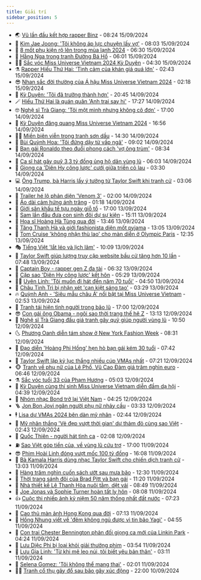 ```yaml
---
title: Giải trí
sidebar_position: 5
---
```


<!-- vnexpress-giai-tri:START -->
- 🌏 [Vũ lần đầu kết hợp rapper Binz](https://vnexpress.net/vu-lan-dau-ket-hop-rapper-binz-4787510.html) - 08:24 15/09/2024
- 💫 [Kim Jae Joong: &#39;Tôi không áp lực chuyện lấy vợ&#39;](https://vnexpress.net/kim-jae-joong-toi-khong-ap-luc-chuyen-lay-vo-4792704.html) - 08:03 15/09/2024
- 🌮 [8 mốt phụ kiện rộ lên trong mùa lạnh 2024](https://vnexpress.net/8-mot-phu-kien-ro-len-trong-mua-lanh-2024-4791175.html) - 06:30 15/09/2024
- 🧠 [Hằng Nga trong tranh Đường Bá Hổ](https://vnexpress.net/hang-nga-trong-tranh-duong-ba-ho-4792921.html) - 06:01 15/09/2024
- 👨‍🏫 [Sắc vóc Miss Universe Vietnam 2024 Kỳ Duyên](https://vnexpress.net/sac-voc-miss-universe-vietnam-2024-ky-duyen-4792977.html) - 04:30 15/09/2024
- ⚗️ [Rapper Hiếu Thứ Hai: &#39;Tình cảm của khán giả quá lớn&#39;](https://vnexpress.net/rapper-hieu-thu-hai-tinh-cam-cua-khan-gia-qua-lon-4793015.html) - 02:43 15/09/2024
- 😎 [Nhan sắc đời thường của Á hậu Miss Universe Vietnam 2024](https://vnexpress.net/nhan-sac-doi-thuong-cua-a-hau-miss-universe-vietnam-2024-4792993.html) - 02:18 15/09/2024
- 🫣 [Kỳ Duyên: &#39;Tôi đã trưởng thành hơn&#39;](https://vnexpress.net/ky-duyen-toi-da-truong-thanh-hon-4792971.html) - 20:45 14/09/2024
- 🪄 [Hiếu Thứ Hai là quán quân &#39;Anh trai say hi&#39;](https://vnexpress.net/hieu-thu-hai-la-quan-quan-anh-trai-say-hi-4792952.html) - 17:27 14/09/2024
- 🤓 [Nghệ sĩ Trà Giang: &#39;Tôi một mình nhưng không cô đơn&#39;](https://vnexpress.net/nghe-si-tra-giang-toi-mot-minh-nhung-khong-co-don-4791484.html) - 17:00 14/09/2024
- 🫶 [Kỳ Duyên đăng quang Miss Universe Vietnam 2024](https://vnexpress.net/ky-duyen-dang-quang-miss-universe-vietnam-2024-4792843.html) - 16:56 14/09/2024
- 🧑‍🏫 [Miền biên viễn trong tranh sơn dầu](https://vnexpress.net/mien-bien-vien-trong-tranh-son-dau-4792426.html) - 14:30 14/09/2024
- 🦄 [Bùi Quỳnh Hoa: &#39;Tôi đứng dậy từ vấp ngã&#39;](https://vnexpress.net/bui-quynh-hoa-toi-dung-day-tu-vap-nga-4792848.html) - 09:02 14/09/2024
- 💫 [Bạn gái Ronaldo theo đuổi phong cách &#39;vợ ông trùm&#39;](https://vnexpress.net/ban-gai-ronaldo-theo-duoi-phong-cach-vo-ong-trum-4792817.html) - 08:34 14/09/2024
- 🎊 [Ca sĩ hát gây quỹ 3,3 tỷ đồng ủng hộ dân vùng lũ](https://vnexpress.net/ca-si-hat-gay-quy-3-3-ty-dong-ung-ho-dan-vung-lu-4792772.html) - 06:03 14/09/2024
- 👹 [Giọng ca &#39;Diên Hy công lược&#39; cưới giữa triền cỏ lau](https://vnexpress.net/giong-ca-dien-hy-cong-luoc-cuoi-giua-trien-co-lau-4792792.html) - 03:30 14/09/2024
- 💻 [Ông Trump, bà Harris lấy ý tưởng từ Taylor Swift khi tranh cử](https://vnexpress.net/ong-trump-ba-harris-lay-y-tuong-tu-taylor-swift-khi-tranh-cu-4792763.html) - 03:06 14/09/2024
- 🤡 [Trailer hé lộ phản diện &#39;Venom 3&#39;](https://vnexpress.net/trailer-he-lo-phan-dien-venom-3-4792615.html) - 02:00 14/09/2024
- 🥰 [Áo dài cảm hứng ánh trăng](https://vnexpress.net/ao-dai-cam-hung-anh-trang-4792627.html) - 01:18 14/09/2024
- 🚀 [Giới sân khấu tề tựu ngày giỗ tổ](https://vnexpress.net/gioi-san-khau-te-tuu-ngay-gio-to-4792570.html) - 17:00 13/09/2024
- 📝 [Sam lần đầu đưa con sinh đôi dự sự kiện](https://vnexpress.net/sam-lan-dau-dua-con-sinh-doi-du-su-kien-4792534.html) - 15:11 13/09/2024
- 🐲 [Họa sĩ Hoàng Hà Tùng qua đời](https://vnexpress.net/hoa-si-hoang-ha-tung-qua-doi-4792698.html) - 13:46 13/09/2024
- 🎃 [Tăng Thanh Hà và giới fashionista diện mốt pyjama](https://vnexpress.net/tang-thanh-ha-va-gioi-fashionista-dien-mot-pyjama-4792224.html) - 13:05 13/09/2024
- 🤠 [Tom Cruise &#39;không nhận thù lao&#39; cho màn diễn ở Olympic Paris](https://vnexpress.net/tom-cruise-khong-nhan-thu-lao-cho-man-dien-o-olympic-paris-4792658.html) - 12:35 13/09/2024
- 🎭 [Tiếng Việt &#39;lắt léo và lịch lãm&#39;](https://vnexpress.net/tieng-viet-lat-leo-va-lich-lam-4785023.html) - 10:09 13/09/2024
- 🧰 [Taylor Swift giúp lượng truy cập website bầu cử tăng hơn 10 lần](https://vnexpress.net/taylor-swift-giup-luong-truy-cap-website-bau-cu-tang-hon-10-lan-4792512.html) - 07:48 13/09/2024
- 🦍 [Captain Boy - rapper gen Z đa tài](https://vnexpress.net/captain-boy-rapper-gen-z-da-tai-4791789.html) - 06:32 13/09/2024
- 🌝 [Cặp sao &#39;Diên Hy công lược&#39; kết hôn](https://vnexpress.net/cap-sao-dien-hy-cong-luoc-ket-hon-4792506.html) - 05:29 13/09/2024
- 🧑‍💻 [Uyên Linh: &#39;Tôi muốn đi hát đến năm 70 tuổi&#39;](https://vnexpress.net/uyen-linh-toi-muon-di-hat-den-nam-70-tuoi-4792359.html) - 04:50 13/09/2024
- 🥸 [Châu Tinh Trì bị nhận xét &#39;cạn kiệt sáng tạo&#39;](https://vnexpress.net/chau-tinh-tri-bi-nhan-xet-can-kiet-sang-tao-4792413.html) - 03:29 13/09/2024
- 🔥 [Quỳnh Anh - &#39;Siêu mẫu châu Á&#39; nổi bật tại Miss Universe Vietnam](https://vnexpress.net/quynh-anh-sieu-mau-chau-a-noi-bat-tai-miss-universe-vietnam-4789995.html) - 02:53 13/09/2024
- 🐎 [Tranh tái hiện tình người trong bão lũ](https://vnexpress.net/tranh-tai-hien-tinh-nguoi-trong-bao-lu-4792199.html) - 17:00 12/09/2024
- 😎 [Con gái ông Obama - ngôi sao thời trang thế hệ Z](https://vnexpress.net/con-gai-ong-obama-ngoi-sao-thoi-trang-the-he-z-4790801.html) - 13:13 12/09/2024
- 🦄 [Nghệ sĩ Trà Giang đấu giá tranh gây quỹ giúp người vùng lũ](https://vnexpress.net/nghe-si-tra-giang-dau-gia-tranh-gay-quy-giup-nguoi-vung-lu-4792187.html) - 10:50 12/09/2024
- 🌜 [Phương Oanh diễn tám show ở New York Fashion Week](https://vnexpress.net/phuong-oanh-dien-tam-show-o-new-york-fashion-week-4792041.html) - 08:31 12/09/2024
- 🚦 [Đạo diễn &#39;Hoàng Phi Hồng&#39; hẹn hò bạn gái kém 30 tuổi](https://vnexpress.net/dao-dien-hoang-phi-hong-hen-ho-ban-gai-kem-30-tuoi-4792125.html) - 07:42 12/09/2024
- 🧐 [Taylor Swift lập kỷ lục thắng nhiều cúp VMAs nhất](https://vnexpress.net/taylor-swift-lap-ky-luc-thang-nhieu-cup-vmas-nhat-4792068.html) - 07:21 12/09/2024
- 🐵 [Tranh về phụ nữ của Lê Phổ, Vũ Cao Đàm giá trăm nghìn euro](https://vnexpress.net/tranh-ve-phu-nu-cua-le-pho-vu-cao-dam-gia-tram-nghin-euro-4791951.html) - 06:46 12/09/2024
- ⚗️ [Sắc vóc tuổi 33 của Phạm Hương](https://vnexpress.net/sac-voc-tuoi-33-cua-pham-huong-4790896.html) - 05:03 12/09/2024
- 👺 [Kỳ Duyên cùng thí sinh Miss Universe Vietnam diễn đầm dạ hội](https://vnexpress.net/ky-duyen-cung-thi-sinh-miss-universe-vietnam-dien-dam-da-hoi-4792025.html) - 04:39 12/09/2024
- 🌊 [Nhóm nhạc Bond trở lại Việt Nam](https://vnexpress.net/nhom-nhac-bond-tro-lai-viet-nam-4791975.html) - 04:25 12/09/2024
- 🪜 [Jon Bon Jovi ngăn người phụ nữ nhảy cầu](https://vnexpress.net/jon-bon-jovi-ngan-nguoi-phu-nu-nhay-cau-4791918.html) - 03:33 12/09/2024
- 🕴 [Lisa dự VMAs 2024 bên dàn mỹ nhân](https://vnexpress.net/lisa-du-vmas-2024-ben-dan-my-nhan-4791955.html) - 02:44 12/09/2024
- 💃 [Mỹ nhân thắng &#39;Vẻ đẹp vượt thời gian&#39; dự thảm đỏ cùng sao Việt](https://vnexpress.net/my-nhan-thang-ve-dep-vuot-thoi-gian-du-tham-do-cung-sao-viet-4791921.html) - 02:43 12/09/2024
- 🦄 [Quốc Thiên - người hát tình ca](https://vnexpress.net/quoc-thien-nguoi-hat-tinh-ca-4791252.html) - 02:08 12/09/2024
- ⛽️ [Sao Việt góp tiền của, về vùng lũ cứu trợ](https://vnexpress.net/sao-viet-gop-tien-cua-ve-vung-lu-cuu-tro-4791568.html) - 17:00 11/09/2024
- 😎 [Phim Hoài Linh đóng vượt mốc 100 tỷ đồng](https://vnexpress.net/phim-hoai-linh-dong-vuot-moc-100-ty-dong-4791865.html) - 16:08 11/09/2024
- 🌊 [Bà Kamala Harris dùng nhạc Taylor Swift cho chiến dịch tranh cử](https://vnexpress.net/ba-kamala-harris-dung-nhac-taylor-swift-cho-chien-dich-tranh-cu-4791840.html) - 13:03 11/09/2024
- 🐲 [Hàng trăm nghìn cuốn sách ướt sau mưa bão](https://vnexpress.net/hang-tram-nghin-cuon-sach-uot-sau-mua-bao-4791258.html) - 12:30 11/09/2024
- 💂 [Thời trang sánh đôi của Brad Pitt và bạn gái](https://vnexpress.net/thoi-trang-sanh-doi-cua-brad-pitt-va-ban-gai-4791509.html) - 11:20 11/09/2024
- 🙉 [Nhà thiết kế Lê Thanh Hòa nuôi tằm, dệt vải](https://vnexpress.net/nha-thiet-ke-le-thanh-hoa-nuoi-tam-det-vai-4791650.html) - 08:49 11/09/2024
- 💪 [Joe Jonas và Sophie Turner hoàn tất ly hôn](https://vnexpress.net/joe-jonas-va-sophie-turner-hoan-tat-ly-hon-4791658.html) - 08:08 11/09/2024
- 👍 [Cuộc thi nhiếp ảnh kỷ niệm 50 năm thống nhất đất nước](https://vnexpress.net/cuoc-thi-nhiep-anh-ky-niem-50-nam-thong-nhat-dat-nuoc-4791265.html) - 07:23 11/09/2024
- 💪 [Cao thủ màn ảnh Hong Kong qua đời](https://vnexpress.net/cao-thu-man-anh-hong-kong-qua-doi-4791673.html) - 07:13 11/09/2024
- 💄 [Hồng Nhung viết về &#39;đêm không ngủ được vì tin bão Yagi&#39;](https://vnexpress.net/hong-nhung-viet-ve-dem-khong-ngu-duoc-vi-tin-bao-yagi-4790744.html) - 04:55 11/09/2024
- 🦩 [Con trai Chester Bennington phản đối giọng ca mới của Linkin Park](https://vnexpress.net/con-trai-chester-bennington-phan-doi-giong-ca-moi-cua-linkin-park-4791539.html) - 04:24 11/09/2024
- 🥸 [Lưu Diệc Phi bị loại khỏi giải thưởng phim](https://vnexpress.net/luu-diec-phi-bi-loai-khoi-giai-thuong-phim-4791543.html) - 03:54 11/09/2024
- 🧰 [Lưu Gia Linh: &#39;Từ khi mê leo núi, tôi biết yêu bản thân&#39;](https://vnexpress.net/luu-gia-linh-tu-khi-me-leo-nui-toi-biet-yeu-ban-than-4791246.html) - 03:11 11/09/2024
- 💼 [Selena Gomez: &#39;Tôi không thể mang thai&#39;](https://vnexpress.net/selena-gomez-toi-khong-the-mang-thai-4791237.html) - 02:01 11/09/2024
- 🧑‍💻 [Tranh cổ thụ gãy đổ sau bão gây xúc động](https://vnexpress.net/tranh-co-thu-gay-do-sau-bao-gay-xuc-dong-4791161.html) - 22:00 10/09/2024<!-- vnexpress-giai-tri:END -->

